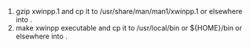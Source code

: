 1. gzip xwinpp.1 and cp it to /usr/share/man/man1/xwinpp.1 or elsewhere into <MANPATH>.
2. make xwinpp executable and cp it to /usr/local/bin or ${HOME}/bin or elsewhere into <PATH>.
